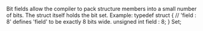 Bit fields allow the compiler to pack structure members into a small number of bits. The struct itself holds the bit set.
Example:
typedef struct {
    // 'field : 8' defines 'field' to be exactly 8 bits wide.
    unsigned int field : 8;
} Set;